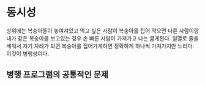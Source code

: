# 동시성
상위에는 복숭아들이 놓여져있고 먹고 싶은 사람이 복숭아를 집어 먹으면 다른 사람이랑 내가 같은 복숭아를 보고있는 경우 손 빠른 사람이 가져가고 나는 굶게된다. 일열로 줄을 세워서 자기 차례가 되면 복숭아를 집어가게하면 정확하게 하나씩 가져가지만 느리다. 이것이 병행성이다.

## 병행 프로그램의 공통적인 문제  
 
